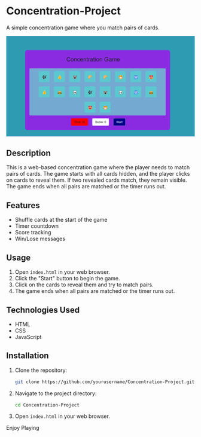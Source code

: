 # Concentration-Project

A simple concentration game where you match pairs of cards.

![Game Screenshot](Screenshot%202025-01-21%20153923.png)

## Description

This is a web-based concentration game where the player needs to match pairs of cards. The game starts with all cards hidden, and the player clicks on cards to reveal them. If two revealed cards match, they remain visible. The game ends when all pairs are matched or the timer runs out.

## Features

- Shuffle cards at the start of the game
- Timer countdown
- Score tracking
- Win/Lose messages

## Usage

1. Open `index.html` in your web browser.
2. Click the "Start" button to begin the game.
3. Click on the cards to reveal them and try to match pairs.
4. The game ends when all pairs are matched or the timer runs out.

## Technologies Used

- HTML
- CSS
- JavaScript

## Installation

1. Clone the repository:
    ```sh
    git clone https://github.com/yourusername/Concentration-Project.git
    ```
2. Navigate to the project directory:
    ```sh
    cd Concentration-Project
    ```
3. Open `index.html` in your web browser.

Enjoy Playing